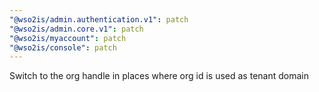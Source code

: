 ```yaml
---
"@wso2is/admin.authentication.v1": patch
"@wso2is/admin.core.v1": patch
"@wso2is/myaccount": patch
"@wso2is/console": patch
---
```


Switch to the org handle in places where org id is used as tenant domain

